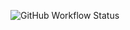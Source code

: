 ![GitHub Workflow Status](https://github.com/Lakshin01/hello-devops/actions/workflows/ci.yml/badge.svg)
